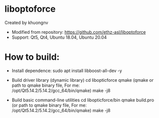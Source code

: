 # liboptoforce

Created by khuongnv

- Modified from repository: https://github.com/ethz-asl/liboptoforce
- Support: Qt5, Qt4, Ubuntu 18.04, Ubuntu 20.04

# How to build:
- Install dependence:
	sudo apt install libboost-all-dev -y
	
- Build driver library (dynamic library)
	cd libopticforce
	qmake (qmake or path to qmake binary file, For me: /opt/Qt5.14.2/5.14.2/gcc_64/bin/qmake)
	make -j8 
	
- Build basic command-line utilities
	cd libopticforce/bin
	qmake build.pro (or path to qmake binary file, For me: /opt/Qt5.14.2/5.14.2/gcc_64/bin/qmake)
	make -j8


